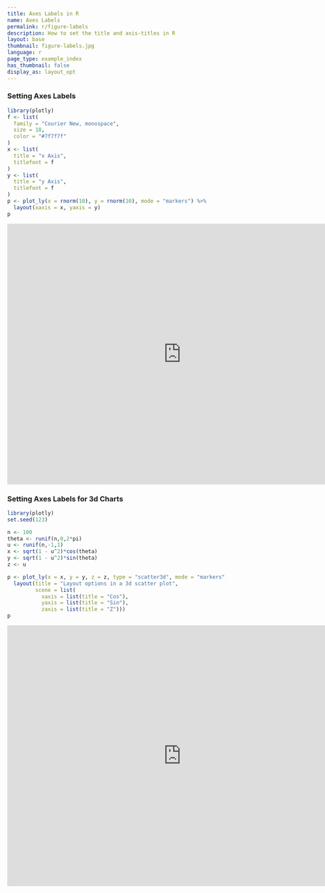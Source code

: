 ```yaml
---
title: Axes Labels in R
name: Axes Labels
permalink: r/figure-labels
description: How to set the title and axis-titles in R
layout: base
thumbnail: figure-labels.jpg
language: r
page_type: example_index
has_thumbnail: false
display_as: layout_opt
---
```



### Setting Axes Labels

```r
library(plotly)
f <- list(
  family = "Courier New, monospace",
  size = 18,
  color = "#7f7f7f"
)
x <- list(
  title = "x Axis",
  titlefont = f
)
y <- list(
  title = "y Axis",
  titlefont = f
)
p <- plot_ly(x = rnorm(10), y = rnorm(10), mode = "markers") %>%
  layout(xaxis = x, yaxis = y)
p
```

<iframe src="https://plot.ly/~RPlotBot/2821" width="800" height="600" id="igraph" scrolling="no" seamless="seamless" frameBorder="0"> </iframe>

### Setting Axes Labels for 3d Charts


```r
library(plotly)
set.seed(123)

n <- 100
theta <- runif(n,0,2*pi)
u <- runif(n,-1,1)
x <- sqrt(1 - u^2)*cos(theta)
y <- sqrt(1 - u^2)*sin(theta)
z <- u

p <- plot_ly(x = x, y = y, z = z, type = "scatter3d", mode = "markers", color = z) %>% 
  layout(title = "Layout options in a 3d scatter plot",
         scene = list(
           xaxis = list(title = "Cos"), 
           yaxis = list(title = "Sin"), 
           zaxis = list(title = "Z")))
p
```

<iframe src="https://plot.ly/~RPlotBot/2823" width="800" height="600" id="igraph" scrolling="no" seamless="seamless" frameBorder="0"> </iframe>

